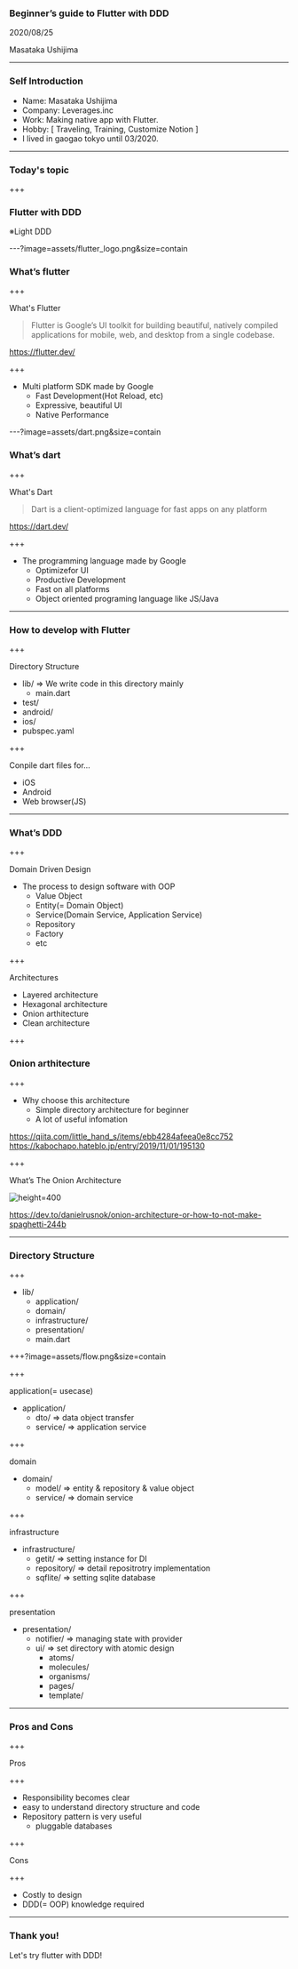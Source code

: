 ### Beginner’s guide to Flutter with DDD

2020/08/25

Masataka Ushijima

---

### Self Introduction

- Name: Masataka Ushijima
- Company: Leverages.inc
- Work: Making native app with Flutter.
- Hobby: [ Traveling, Training, Customize Notion ]
- I lived in gaogao tokyo until 03/2020.

---

### Today's topic

+++

### Flutter with DDD

※Light DDD

---?image=assets/flutter_logo.png&size=contain

### What’s flutter

+++

What's Flutter

> Flutter is Google’s UI toolkit for building beautiful, natively compiled applications for mobile, web, and desktop from a single codebase.

https://flutter.dev/

+++

- Multi platform SDK made by Google
  - Fast Development(Hot Reload, etc)
  - Expressive, beautiful UI
  - Native Performance


---?image=assets/dart.png&size=contain

### What’s dart

+++

What's Dart

> Dart is a client-optimized language for fast apps on any platform

https://dart.dev/

+++

- The programming language made by Google
  - Optimizefor UI
  - Productive Development
  - Fast on all platforms
  - Object oriented programing language like JS/Java

---

### How to develop with Flutter

+++

Directory Structure
- lib/ => We write code in this directory mainly
  - main.dart
- test/
- android/
- ios/
- pubspec.yaml

+++

Conpile dart files for...

- iOS
- Android
- Web browser(JS)

---

### What’s DDD

+++

Domain Driven Design
- The process to design software with OOP
  - Value Object
  - Entity(= Domain Object)
  - Service(Domain Service, Application Service)
  - Repository
  - Factory
  - etc

+++

Architectures

- Layered architecture
- Hexagonal architecture
- Onion arthitecture
- Clean architecture

+++

### Onion arthitecture

+++

- Why choose this architecture
  - Simple directory architecture for beginner
  - A lot of useful infomation

https://qiita.com/little_hand_s/items/ebb4284afeea0e8cc752
https://kabochapo.hateblo.jp/entry/2019/11/01/195130

+++

What’s The Onion Architecture

![height=400](assets/onion.png)

https://dev.to/danielrusnok/onion-architecture-or-how-to-not-make-spaghetti-244b

---

### Directory Structure

+++

- lib/
  - application/
  - domain/
  - infrastructure/
  - presentation/
  - main.dart

+++?image=assets/flow.png&size=contain

+++

application(= usecase)

- application/
  - dto/ => data object transfer
  - service/ => application service

+++

domain

- domain/
  - model/ => entity & repository & value object
  - service/ => domain service

+++

infrastructure

- infrastructure/
  - getit/ => setting instance for DI
  - repository/ => detail repositrotry implementation
  - sqflite/ => setting sqlite database

+++

presentation

- presentation/
  - notifier/ => managing state with provider
  - ui/ => set directory with atomic design
    - atoms/
    - molecules/
    - organisms/
    - pages/
    - template/

---

### Pros and Cons

+++

Pros

+++

- Responsibility becomes clear
 - easy to understand directory structure and code
- Repository pattern is very useful
  - pluggable databases

+++

Cons

+++

- Costly to design
- DDD(= OOP) knowledge required

---

### Thank you!

Let's try flutter with DDD!